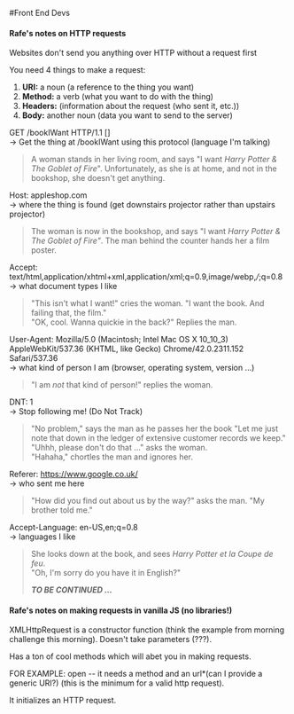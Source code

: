 #Front End Devs


#### Rafe's notes on HTTP requests

Websites don't send you anything over HTTP without a request first

You need 4 things to make a request:
  1. **URI:** a noun (a reference to the thing you want)
  2. **Method:** a verb (what you want to do with the thing)
  3. **Headers:** (information about the request (who sent it, etc.))
  4. **Body:** another noun (data you want to send to the server)


GET /bookIWant HTTP/1.1 []  
-> Get the thing at /bookIWant using this protocol (language I'm talking)

>A woman stands in her living room, and says "I want *Harry Potter & The Goblet of Fire*". Unfortunately, as she is at home, and not in the bookshop, she doesn't get anything.

Host: appleshop.com  
-> where the thing is found (get downstairs projector rather than upstairs projector)

>The woman is now in the bookshop, and says "I want *Harry Potter & The Goblet of Fire"*. The man behind the counter hands her a film poster.


Accept: text/html,application/xhtml+xml,application/xml;q=0.9,image/webp,*/*;q=0.8  
-> what document types I like

>"This isn't what I want!" cries the woman. "I want the book. And failing that, the film."  
"OK, cool. Wanna quickie in the back?" Replies the man.

User-Agent: Mozilla/5.0 (Macintosh; Intel Mac OS X 10_10_3) AppleWebKit/537.36 (KHTML, like Gecko) Chrome/42.0.2311.152 Safari/537.36  
-> what kind of person I am (browser, operating system, version ...)

>"I am *not* that kind of person!" replies the woman.

DNT: 1  
-> Stop following me! (Do Not Track)

>"No problem," says the man as he passes her the book "Let me just note that down in the ledger of extensive customer records we keep."  
"Uhhh, please don't do that ..." asks the woman.  
"Hahaha," chortles the man and ignores her.

Referer: https://www.google.co.uk/  
-> who sent me here

>"How did you find out about us by the way?" asks the man.
>"My brother told me."

Accept-Language: en-US,en;q=0.8  
-> languages I like

>She looks down at the book, and sees *Harry Potter et la Coupe de feu*.  
>"Oh, I'm sorry do you have it in English?" 
>
>***TO BE CONTINUED ...***

#### Rafe's notes on making requests in vanilla JS (no libraries!)

XMLHttpRequest is a constructor function (think the example from morning challenge this morning). Doesn't take parameters (???).

Has a ton of cool methods which will abet you in making requests.

FOR EXAMPLE: open -- it needs a method and an url*(can I provide a generic URI?) (this is the minimum for a valid http request).

It initializes an HTTP request.

